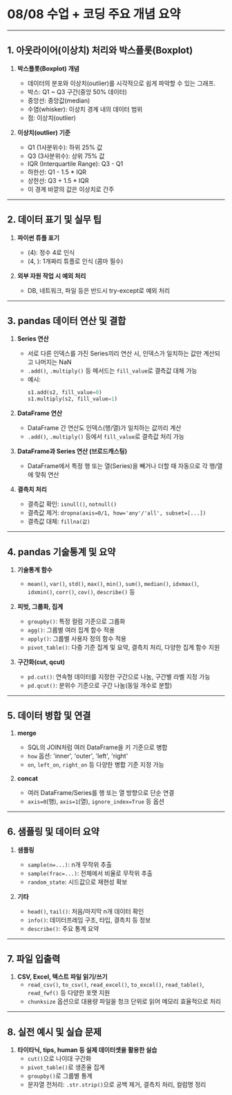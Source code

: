 # 08/08 수업 + 코딩 주요 개념 요약

---

## 1. 아웃라이어(이상치) 처리와 박스플롯(Boxplot)

1. **박스플롯(Boxplot) 개념**
    - 데이터의 분포와 이상치(outlier)를 시각적으로 쉽게 파악할 수 있는 그래프.
    - 박스: Q1 ~ Q3 구간(중앙 50% 데이터)
    - 중앙선: 중앙값(median)
    - 수염(whisker): 이상치 경계 내의 데이터 범위
    - 점: 이상치(outlier)

2. **이상치(outlier) 기준**
    - Q1 (1사분위수): 하위 25% 값
    - Q3 (3사분위수): 상위 75% 값
    - IQR (Interquartile Range): Q3 - Q1
    - 하한선: Q1 - 1.5 * IQR
    - 상한선: Q3 + 1.5 * IQR
    - 이 경계 바깥의 값은 이상치로 간주

---

## 2. 데이터 표기 및 실무 팁

1. **파이썬 튜플 표기**
    - (4): 정수 4로 인식
    - (4, ): 1개짜리 튜플로 인식 (콤마 필수)

2. **외부 자원 작업 시 예외 처리**
    - DB, 네트워크, 파일 등은 반드시 try-except로 예외 처리

---

## 3. pandas 데이터 연산 및 결합

1. **Series 연산**
    - 서로 다른 인덱스를 가진 Series끼리 연산 시, 인덱스가 일치하는 값만 계산되고 나머지는 NaN
    - `.add()`, `.multiply()` 등 메서드는 `fill_value`로 결측값 대체 가능
    - 예시:
      ```python
      s1.add(s2, fill_value=0)
      s1.multiply(s2, fill_value=1)
      ```

2. **DataFrame 연산**
    - DataFrame 간 연산도 인덱스(행/열)가 일치하는 값끼리 계산
    - `.add()`, `.multiply()` 등에서 `fill_value`로 결측값 처리 가능

3. **DataFrame과 Series 연산 (브로드캐스팅)**
    - DataFrame에서 특정 행 또는 열(Series)을 빼거나 더할 때 자동으로 각 행/열에 맞춰 연산

4. **결측치 처리**
    - 결측값 확인: `isnull()`, `notnull()`
    - 결측값 제거: `dropna(axis=0/1, how='any'/'all', subset=[...])`
    - 결측값 대체: `fillna(값)`

---

## 4. pandas 기술통계 및 요약

1. **기술통계 함수**
    - `mean()`, `var()`, `std()`, `max()`, `min()`, `sum()`, `median()`, `idxmax()`, `idxmin()`, `corr()`, `cov()`, `describe()` 등

2. **피벗, 그룹화, 집계**
    - `groupby()`: 특정 컬럼 기준으로 그룹화
    - `agg()`: 그룹별 여러 집계 함수 적용
    - `apply()`: 그룹별 사용자 정의 함수 적용
    - `pivot_table()`: 다중 기준 집계 및 요약, 결측치 처리, 다양한 집계 함수 지원

3. **구간화(cut, qcut)**
    - `pd.cut()`: 연속형 데이터를 지정한 구간으로 나눔, 구간별 라벨 지정 가능
    - `pd.qcut()`: 분위수 기준으로 구간 나눔(동일 개수로 분할)

---

## 5. 데이터 병합 및 연결

1. **merge**
    - SQL의 JOIN처럼 여러 DataFrame을 키 기준으로 병합
    - `how` 옵션: 'inner', 'outer', 'left', 'right'
    - `on`, `left_on`, `right_on` 등 다양한 병합 기준 지정 가능

2. **concat**
    - 여러 DataFrame/Series를 행 또는 열 방향으로 단순 연결
    - `axis=0`(행), `axis=1`(열), `ignore_index=True` 등 옵션

---

## 6. 샘플링 및 데이터 요약

1. **샘플링**
    - `sample(n=...)`: n개 무작위 추출
    - `sample(frac=...)`: 전체에서 비율로 무작위 추출
    - `random_state`: 시드값으로 재현성 확보

2. **기타**
    - `head()`, `tail()`: 처음/마지막 n개 데이터 확인
    - `info()`: 데이터프레임 구조, 타입, 결측치 등 정보
    - `describe()`: 주요 통계 요약

---

## 7. 파일 입출력

1. **CSV, Excel, 텍스트 파일 읽기/쓰기**
    - `read_csv()`, `to_csv()`, `read_excel()`, `to_excel()`, `read_table()`, `read_fwf()` 등 다양한 포맷 지원
    - `chunksize` 옵션으로 대용량 파일을 청크 단위로 읽어 메모리 효율적으로 처리

---

## 8. 실전 예시 및 실습 문제

1. **타이타닉, tips, human 등 실제 데이터셋을 활용한 실습**
    - `cut()`으로 나이대 구간화
    - `pivot_table()`로 생존율 집계
    - `groupby()`로 그룹별 통계
    - 문자열 전처리: `.str.strip()`으로 공백 제거, 결측치 처리, 컬럼명 정리